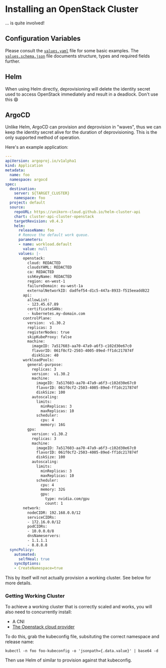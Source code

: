 # Installing an OpenStack Cluster

... is quite involved!

## Configuration Variables

Please consult the [`values.yaml`](../cluster-api-cluster-openstack/values.yaml) file for some basic examples.
The [`values.schema.json`](../cluster-api-cluster-openstack/values.schema.json) file documents structure, types and required fields further.

## Helm

When using Helm directly, deprovisioning will delete the identity secret used to access OpenStack immediately and result in a deadlock.
Don't use this :smile:

## ArgoCD

Unlike Helm, ArgoCD can provision and deprovision in "waves", thus we can keep the identity secret alive for the duration of deprovisioning.
This is the only supported method of operation.

Here's an example application:

```yaml
---
apiVersion: argoproj.io/v1alpha1
kind: Application
metadata:
  name: foo
  namespace: argocd
spec:
  destination:
    server: ${TARGET_CLUSTER}
    namespace: foo
  project: default
  source:
    repoURL: https://unikorn-cloud.github.io/helm-cluster-api
    chart: cluster-api-cluster-openstack
    targetRevision: v0.4.3
    helm:
      releaseName: foo
      # Remove the default work queue.
      parameters:
      - name: workload.default
        value: null
      values: |-
        openstack:
          cloud: REDACTED
          cloudsYAML: REDACTED
          ca: REDACTED
          sshKeyName: REDACTED
          region: en-west-1
          failureDomain: eu-west-1a
          externalNetworkID: dadfef54-d1c5-447a-8933-f515eeadd822
        api:
          allowList:
          - 123.45.67.89
          certificateSANs:
          - kubernetes.my-domain.com
        controlPlane:
          version:  v1.30.2
          replicas: 3
          registerNodes: true
          skipKubeProxy: false
          machine:
            imageID: 7a517603-aa70-47a9-a6f3-c102d30e67c0
            flavorID: 061f0cf2-2503-4005-89ed-ff1dc217874f
            diskSize: 40
        workloadPools:
          general-purpose:
            replicas: 3
            version:  v1.30.2
            machine:
              imageID: 7a517603-aa70-47a9-a6f3-c102d30e67c0
              flavorID: 061f0cf2-2503-4005-89ed-ff1dc217874f
              diskSize: 100
            autoscaling:
              limits:
                minReplicas: 3
                maxReplicas: 10
              scheduler:
                cpu: 4
                memory: 16G
          gpu:
            version: v1.30.2
            replicas: 3
            machine:
              imageID: 7a517603-aa70-47a9-a6f3-c102d30e67c0
              flavorID: 061f0cf2-2503-4005-89ed-ff1dc217874f
              diskSize: 100
            autoscaling:
              limits:
                minReplicas: 3
                maxReplicas: 10
              scheduler:
                cpu: 4
                memory: 32G
                gpu:
                  type: nvidia.com/gpu
                  count: 1
        network:
          nodeCIDR: 192.168.0.0/12
          serviceCIDRs:
          - 172.16.0.0/12
          podCIDRs:
          - 10.0.0.0/8
          dnsNameservers:
          - 1.1.1.1
          - 8.8.8.8
  syncPolicy:
    automated:
      selfHeal: true
    syncOptions:
    - CreateNamespace=true
```

This by itself will not actually provision a working cluster.
See below for more details.

### Getting Working Cluster

To achieve a working cluster that is correctly scaled and works, you will also need to concurrently install:

* A CNI
* [The Openstack cloud provider](https://github.com/kubernetes/cloud-provider-openstack)

To do this, grab the kubeconfig file, subsituting the correct namespace and release name:

```shell
kubectl -n foo foo-kubeconfig -o 'jsonpath={.data.value}' | base64 -d
```

Then use Helm of similar to provision against that kubeconfig.
